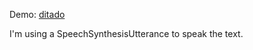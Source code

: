 Demo: [ditado](https://orivelton.github.io/ditado/)

I'm using a SpeechSynthesisUtterance to speak the text.
